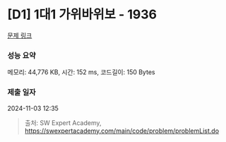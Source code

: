 # [D1] 1대1 가위바위보 - 1936 

[문제 링크](https://swexpertacademy.com/main/code/problem/problemDetail.do?contestProbId=AV5PjKXKALcDFAUq) 

### 성능 요약

메모리: 44,776 KB, 시간: 152 ms, 코드길이: 150 Bytes

### 제출 일자

2024-11-03 12:35



> 출처: SW Expert Academy, https://swexpertacademy.com/main/code/problem/problemList.do